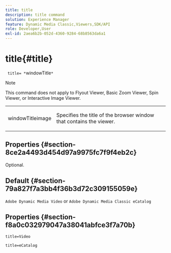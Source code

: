 ```yaml
---
title: title
description: title command
solution: Experience Manager
feature: Dynamic Media Classic,Viewers,SDK/API
role: Developer,User
exl-id: 2aea6b2b-052d-4360-9284-68b8563da6a1
---
```

# title{#title}

 ` title= *`windowTitle`*`

>[!NOTE]
>
>This command does not apply to Flyout Viewer, Basic Zoom Viewer, Spin Viewer, or Interactive Image Viewer.

<table id="table_406072054CBA4A7BAC8E7AD45E361D37"> 
 <tbody> 
  <tr> 
   <td colname="col1"> <p> <span class="codeph"> <span class="varname"> windowTitleimage</span> </span> </p> </td> 
   <td colname="col2"> <p>Specifies the title of the browser window that contains the viewer. </p> </td> 
  </tr> 
 </tbody> 
</table>

## Properties {#section-8ce2a4493d454d97a9975fc7f9f4eb2c}

Optional.

## Default {#section-79a827f7a3bb4f36b3d72c309155059e}

`Adobe Dynamic Media Video` or `Adobe Dynamic Media Classic eCatalog`

## Properties {#section-f8a0c032979047a38041abfce3f7a70b}

`title=Video`

`title=eCatalog`
